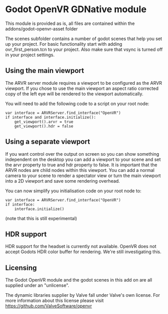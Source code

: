 # Godot OpenVR GDNative module
This module is provided as is, all files are contained within the addons/godot-openvr-asset folder

The scenes subfolder contains a number of godot scenes that help you set up your project. 
For basic functionality start with adding ovr_first_person.tcn to your project.
Also make sure that vsync is turned off in your project settings.

Using the main viewport
-----------------------
The ARVR server module requires a viewport to be configured as the ARVR viewport. If you chose to use the main viewport an aspect ratio corrected copy of the left eye will be rendered to the viewport automatically.

You will need to add the following code to a script on your root node:

```
var interface = ARVRServer.find_interface("OpenVR")
if interface and interface.initialize():
	get_viewport().arvr = true
	get_viewport().hdr = false
```

Using a separate viewport
-------------------------
If you want control over the output on screen so you can show something independent on the desktop you can add a viewport to your scene and set the arvr property to true and hdr property to false. It is important that the ARVR nodes are child nodes within this viewport. You can add a normal camera to your scene to render a spectator view or turn the main viewport into a 2D viewport and save some rendering overhead.

You can now simplify you initialisation code on your root node to:

```
var interface = ARVRServer.find_interface("OpenVR")
if interface:
	interface.initialize()
```

(note that this is still experimental)

HDR support
-----------
HDR support for the headset is currently not available. OpenVR does not accept Godots HDR color buffer for rendering. We're still investigating this.

Licensing
---------
The Godot OpenVR module and the godot scenes in this add on are all supplied under an "unlicense".

The dynamic libraries supplier by Valve fall under Valve's own license. For more information about this license please visit https://github.com/ValveSoftware/openvr
